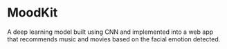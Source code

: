 # MoodKit

A deep learning model built using CNN and implemented into a web app that recommends music and movies based on the facial emotion detected.
